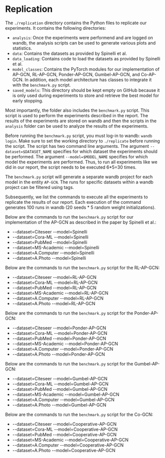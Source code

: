 # Replication
The `./replication` directory contains the Python files to replicate our experiments. It contains the following directories:
- `analysis`: Once the experiments were performend and are logged on wandb, the analysis scripts can be used to generate various plots and statistics.
- `data`: Contains the datasets as provided by Spinelli et al.
- `data_loading`: Contains code to load the datasets as provided by Spinelli et al.
- `model_classes`: Contains the PyTorch modules for our implementation of AP-GCN, RL-AP-GCN, Ponder-AP-GCN, Gumbel-AP-GCN, and Co-AP-GCN. In addition, each model architecture has classes to integrate it with the `benchmark.py` script.
- `saved_models`: This directory should be kept empty on GitHub because it is only used during experiments to store and retrieve the best model for early stopping.

Most importantly, the folder also includes the `benchmark.py` script. This script is used to perform the experiments described in the report. The results of the experiments are stored on wandb and then the scripts in the `analysis` folder can be used to analyze the results of the experiments.

Before running the `benchmark.py` script, you must log-in to wandb: `wandb login`. Make sure to set the working directory to `./replicate` before running the script. The script has two command line arguments. The argument `--dataset=$DATASET_NAME` specifies for which dataset the experiments should be performed. The argument `--model=$MODEL_NAME` specifies for which model the experiments are performed. Thus, to run all experiments like we did in our report, the script needs to be executed 6*5=30 times.

The `benchmark.py` script will generate a separate wandb project for each model in the entity `AP-GCN`. The runs for specific datasets within a wandb project can be filtered using tags.

Subsequently, we list the commands to execute all the experiments to replicate the results of our report. Each execution of the command generates 100 runs in wandb (20 seeds * 5 random weight initializations).

Below are the commands to run the `benchmark.py` script for our implementation of the AP-GCN as described in the paper by Spinelli et al.:
* --dataset=Citeseer --model=Spinelli 
* --dataset=Cora-ML --model=Spinelli
* --dataset=PubMed --model=Spinelli 
* --dataset=MS-Academic --model=Spinelli 
* --dataset=A.Computer --model=Spinelli
* --dataset=A.Photo --model=Spinelli

Below are the commands to run the `benchmark.py` script for the RL-AP-GCN:
* --dataset=Citeseer --model=RL-AP-GCN 
* --dataset=Cora-ML --model=RL-AP-GCN  
* --dataset=PubMed --model=RL-AP-GCN  
* --dataset=MS-Academic --model=RL-AP-GCN  
* --dataset=A.Computer --model=RL-AP-GCN  
* --dataset=A.Photo --model=RL-AP-GCN  

Below are the commands to run the `benchmark.py` script for the Ponder-AP-GCN:
* --dataset=Citeseer --model=Ponder-AP-GCN 
* --dataset=Cora-ML --model=Ponder-AP-GCN 
* --dataset=PubMed --model=Ponder-AP-GCN 
* --dataset=MS-Academic --model=Ponder-AP-GCN 
* --dataset=A.Computer --model=Ponder-AP-GCN 
* --dataset=A.Photo --model=Ponder-AP-GCN 

Below are the commands to run the `benchmark.py` script for the Gumbel-AP-GCN:
* --dataset=Citeseer --model=Gumbel-AP-GCN 
* --dataset=Cora-ML --model=Gumbel-AP-GCN 
* --dataset=PubMed --model=Gumbel-AP-GCN 
* --dataset=MS-Academic --model=Gumbel-AP-GCN 
* --dataset=A.Computer --model=Gumbel-AP-GCN 
* --dataset=A.Photo --model=Gumbel-AP-GCN

Below are the commands to run the `benchmark.py` script for the Co-GCN:
* --dataset=Citeseer --model=Cooperative-AP-GCN
* --dataset=Cora-ML --model=Cooperative-AP-GCN
* --dataset=PubMed --model=Cooperative-AP-GCN
* --dataset=MS-Academic --model=Cooperative-AP-GCN
* --dataset=A.Computer --model=Cooperative-AP-GCN
* --dataset=A.Photo --model=Cooperative-AP-GCN